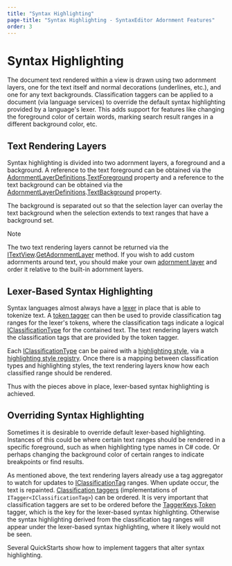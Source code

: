 ```yaml
---
title: "Syntax Highlighting"
page-title: "Syntax Highlighting - SyntaxEditor Adornment Features"
order: 3
---
```

# Syntax Highlighting

The document text rendered within a view is drawn using two adornment layers, one for the text itself and normal decorations (underlines, etc.), and one for any text backgrounds.  Classification taggers can be applied to a document (via language services) to override the default syntax highlighting provided by a language's lexer.  This adds support for features like changing the foreground color of certain words, marking search result ranges in a different background color, etc.

## Text Rendering Layers

Syntax highlighting is divided into two adornment layers, a foreground and a background.  A reference to the text foreground can be obtained via the [AdornmentLayerDefinitions](xref:ActiproSoftware.Windows.Controls.SyntaxEditor.Adornments.AdornmentLayerDefinitions).[TextForeground](xref:ActiproSoftware.Windows.Controls.SyntaxEditor.Adornments.AdornmentLayerDefinitions.TextForeground) property and a reference to the text background can be obtained via the [AdornmentLayerDefinitions](xref:ActiproSoftware.Windows.Controls.SyntaxEditor.Adornments.AdornmentLayerDefinitions).[TextBackground](xref:ActiproSoftware.Windows.Controls.SyntaxEditor.Adornments.AdornmentLayerDefinitions.TextBackground) property.

The background is separated out so that the selection layer can overlay the text background when the selection extends to text ranges that have a background set.

> [!NOTE]
> The two text rendering layers cannot be returned via the [ITextView](xref:ActiproSoftware.Windows.Controls.SyntaxEditor.ITextView).[GetAdornmentLayer](xref:ActiproSoftware.Windows.Controls.SyntaxEditor.ITextView.GetAdornmentLayer*) method.  If you wish to add custom adornments around text, you should make your own [adornment layer](adornment-layers.md) and order it relative to the built-in adornment layers.

## Lexer-Based Syntax Highlighting

Syntax languages almost always have a [lexer](../../text-parsing/lexing/index.md) in place that is able to tokenize text.  A [token tagger](../../text-parsing/tagging/taggers.md) can then be used to provide classification tag ranges for the lexer's tokens, where the classification tags indicate a logical [IClassificationType](xref:ActiproSoftware.Text.IClassificationType) for the contained text.  The text rendering layers watch the classification tags that are provided by the token tagger.

Each [IClassificationType](xref:ActiproSoftware.Text.IClassificationType) can be paired with a [highlighting style](../styles/highlighting-styles.md), via a [highlighting style registry](../styles/highlighting-style-registries.md).  Once there is a mapping between classification types and highlighting styles, the text rendering layers know how each classified range should be rendered.

Thus with the pieces above in place, lexer-based syntax highlighting is achieved.

## Overriding Syntax Highlighting

Sometimes it is desirable to override default lexer-based highlighting.  Instances of this could be where certain text ranges should be rendered in a specific foreground, such as when highlighting type names in C# code.  Or perhaps changing the background color of certain ranges to indicate breakpoints or find results.

As mentioned above, the text rendering layers already use a tag aggregator to watch for updates to [IClassificationTag](xref:ActiproSoftware.Text.Tagging.IClassificationTag) ranges.  When update occur, the text is repainted. [Classification taggers](../../text-parsing/tagging/taggers.md) (implementations of `ITagger<IClassificationTag>`) can be ordered.  It is very important that classification taggers are set to be ordered before the [TaggerKeys](xref:ActiproSoftware.Text.Tagging.TaggerKeys).[Token](xref:ActiproSoftware.Text.Tagging.TaggerKeys.Token) tagger, which is the key for the lexer-based syntax highlighting.  Otherwise the syntax highlighting derived from the classification tag ranges will appear under the lexer-based syntax highlighting, where it likely would not be seen.

Several QuickStarts show how to implement taggers that alter syntax highlighting.
